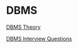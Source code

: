 # DBMS

[DBMS Theory](https://divyanshrastogi51.github.io/DBMS/DBMS_Theory.html)

[DBMS Interview Questions](https://divyanshrastogi51.github.io/DBMS/DBMS_Interview_Questions.html)
